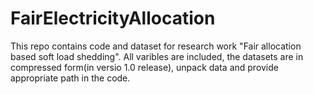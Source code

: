 # FairElectricityAllocation
This repo contains code and dataset for research work "Fair allocation based soft load shedding". All varibles are included, the datasets are in compressed form(in versio 1.0 release), unpack data and provide appropriate path in the code.
